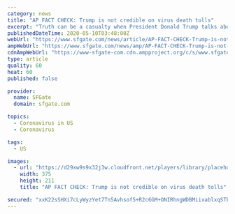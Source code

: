 ```yaml
---
category: news
title: "AP FACT CHECK: Trump is not credible on virus death tolls"
excerpt: "Truth can be a casualty when President Donald Trump talks about deaths from the coronavirus in the United States. He's claimed that the United States is on par with Germany in keeping down COVID-19 deaths,"
publishedDateTime: 2020-05-10T03:48:00Z
webUrl: "https://www.sfgate.com/news/article/AP-FACT-CHECK-Trump-is-not-credible-on-virus-15258674.php"
ampWebUrl: "https://www.sfgate.com/news/amp/AP-FACT-CHECK-Trump-is-not-credible-on-virus-15258674.php"
cdnAmpWebUrl: "https://www-sfgate-com.cdn.ampproject.org/c/s/www.sfgate.com/news/amp/AP-FACT-CHECK-Trump-is-not-credible-on-virus-15258674.php"
type: article
quality: 60
heat: 60
published: false

provider:
  name: SFGate
  domain: sfgate.com

topics:
  - Coronavirus in US
  - Coronavirus

tags:
  - US

images:
  - url: "https://d29xw9s9x32j3w.cloudfront.net/players/library/placeholder.png"
    width: 375
    height: 211
    title: "AP FACT CHECK: Trump is not credible on virus death tolls"

secured: "xxK22sSHXi7cLyWyzYet7Tn5Avhsof5+R2c6GM+ONIRhngWDBMiixablxqSTbRjpJFg15/vHiVxuIG87HDXSbiaTZZ9l9JCqbwa7TyYzKdO6IlF6hXxbheRk/SmhmlmS6IiZvReaSih5xqStNPc5p8t3jJH0+uGB4/3WmTKYIg7c6oUIg9ayRC4ysVMn5YSxSuWg7rOnzuzCZiA5G9sNJLvaDw03qituyt/SfhnCBF4e8nST9f4lbz2Mars0LtH1AGtqeNGZJdcDxAhWUOJnDFZ9jI5A8xOJZopppb9eoEUY9ogviJAPbPrgRJida8pN;L5XrTTZLkX5t2500Ygec5Q=="
---
```


